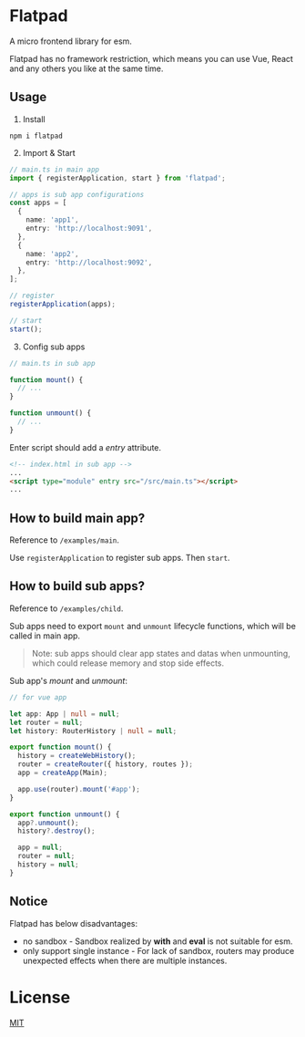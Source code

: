 # Flatpad

A micro frontend library for esm.

Flatpad has no framework restriction, which means you can use Vue, React and any others you like at the same time.

## Usage

1. Install

```shell
npm i flatpad
```

2. Import & Start

```typescript
// main.ts in main app
import { registerApplication, start } from 'flatpad';

// apps is sub app configurations
const apps = [
  {
    name: 'app1',
    entry: 'http://localhost:9091',
  },
  {
    name: 'app2',
    entry: 'http://localhost:9092',
  },
];

// register
registerApplication(apps);

// start
start();
```

3. Config sub apps

```typescript
// main.ts in sub app

function mount() {
  // ...
}

function unmount() {
  // ...
}
```

Enter script should add a _entry_ attribute.

```html
<!-- index.html in sub app -->
...
<script type="module" entry src="/src/main.ts"></script>
...
```

## How to build main app?

Reference to `/examples/main`.

Use `registerApplication` to register sub apps.
Then `start`.

## How to build sub apps?

Reference to `/examples/child`.

Sub apps need to export `mount` and `unmount` lifecycle functions, which will be called in main app.

> Note: sub apps should clear app states and datas when unmounting, which could release memory and stop side effects.

Sub app's _mount_ and _unmount_:

```typescript
// for vue app

let app: App | null = null;
let router = null;
let history: RouterHistory | null = null;

export function mount() {
  history = createWebHistory();
  router = createRouter({ history, routes });
  app = createApp(Main);

  app.use(router).mount('#app');
}

export function unmount() {
  app?.unmount();
  history?.destroy();

  app = null;
  router = null;
  history = null;
}
```

## Notice

Flatpad has below disadvantages:

- no sandbox - Sandbox realized by **with** and **eval** is not suitable for esm.
- only support single instance - For lack of sandbox, routers may produce unexpected effects when there are multiple instances.

# License

[MIT](./LICENSE)
